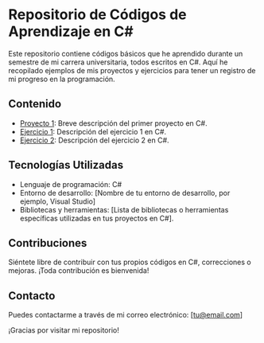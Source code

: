 # Repositorio de Códigos de Aprendizaje en C#

Este repositorio contiene códigos básicos que he aprendido durante un semestre de mi carrera universitaria, todos escritos en C#. Aquí he recopilado ejemplos de mis proyectos y ejercicios para tener un registro de mi progreso en la programación.

## Contenido

- [Proyecto 1](proyecto1/): Breve descripción del primer proyecto en C#.
- [Ejercicio 1](ejercicio1/): Descripción del ejercicio 1 en C#.
- [Ejercicio 2](ejercicio2/): Descripción del ejercicio 2 en C#.

## Tecnologías Utilizadas

- Lenguaje de programación: C#
- Entorno de desarrollo: [Nombre de tu entorno de desarrollo, por ejemplo, Visual Studio]
- Bibliotecas y herramientas: [Lista de bibliotecas o herramientas específicas utilizadas en tus proyectos en C#].

## Contribuciones

Siéntete libre de contribuir con tus propios códigos en C#, correcciones o mejoras. ¡Toda contribución es bienvenida!

## Contacto

Puedes contactarme a través de mi correo electrónico: [tu@email.com]

¡Gracias por visitar mi repositorio!